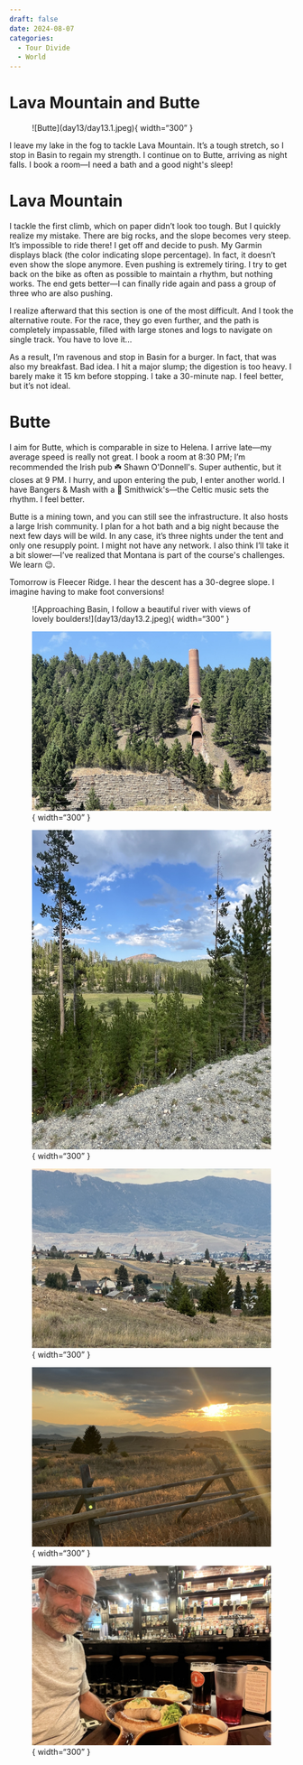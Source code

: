 ```yaml
---
draft: false 
date: 2024-08-07
categories:
  - Tour Divide
  - World
---
```


# Lava Mountain and Butte

<figure markdown>
![Butte](day13/day13.1.jpeg){ width=“300” }
</figure>

I leave my lake in the fog to tackle Lava Mountain. It’s a tough stretch, so I stop in Basin to regain my strength. I continue on to Butte, arriving as night falls. I book a room—I need a bath and a good night's sleep!

<!-- more -->

# Lava Mountain

I tackle the first climb, which on paper didn’t look too tough. But I quickly realize my mistake. There are big rocks, and the slope becomes very steep. It’s impossible to ride there! I get off and decide to push. My Garmin displays black (the color indicating slope percentage). In fact, it doesn’t even show the slope anymore. Even pushing is extremely tiring. I try to get back on the bike as often as possible to maintain a rhythm, but nothing works. The end gets better—I can finally ride again and pass a group of three who are also pushing.

I realize afterward that this section is one of the most difficult. And I took the alternative route. For the race, they go even further, and the path is completely impassable, filled with large stones and logs to navigate on single track. You have to love it...

As a result, I’m ravenous and stop in Basin for a burger. In fact, that was also my breakfast. Bad idea. I hit a major slump; the digestion is too heavy. I barely make it 15 km before stopping. I take a 30-minute nap. I feel better, but it’s not ideal.

# Butte

I aim for Butte, which is comparable in size to Helena. I arrive late—my average speed is really not great. I book a room at 8:30 PM; I’m recommended the Irish pub ☘️ Shawn O'Donnell's. Super authentic, but it closes at 9 PM. I hurry, and upon entering the pub, I enter another world. I have Bangers & Mash with a 🍺 Smithwick's—the Celtic music sets the rhythm. I feel better.

Butte is a mining town, and you can still see the infrastructure. It also hosts a large Irish community. I plan for a hot bath and a big night because the next few days will be wild. In any case, it’s three nights under the tent and only one resupply point. I might not have any network. I also think I’ll take it a bit slower—I’ve realized that Montana is part of the course's challenges. We learn 😉.

Tomorrow is Fleecer Ridge. I hear the descent has a 30-degree slope. I imagine having to make foot conversions!

<figure markdown>
![Approaching Basin, I follow a beautiful river with views of lovely boulders!](day13/day13.2.jpeg){ width=“300” }

![There were gold mines in this area](day13/day13.3.jpeg){ width=“300” }

![Landscape](day13/day13.4.jpeg){ width=“300” }

![Arrival in Butte](day13/day13.5.jpeg){ width=“300” }

![The sun sets](day13/day13.6.jpeg){ width=“300” }

![I’m regaining strength at the Irish pub!](day13/day13.7.jpeg){ width=“300” }

</figure>

